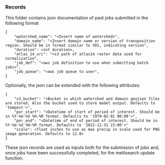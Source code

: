 ### Records

This folder contains json documentation of past jobs submitted in the following format

```
{
    "watershed_name": "<Insert name of watershed>",
    "domain_name": "<Insert domain name or version of transposition region. Should be in format similar to V01, indicating version",
    "duration": <int duration>,
    "atlas_14_uri": "<s3 path of atlas14 raster data used for normalization",
    "job_def": "<aws job definition to use when submitting batch jobs>",
    "job_queue": "<aws job queue to use>",
}
```

Optionally, the json can be extended with the following attributes:
```
{
    "s3_bucket": "<Bucket in which watershed and domain geojson files are stored. Also the bucket used to store model output. Defaults to 'tempest'>",
    "por_start": "<Datetime of start of period of interest. Should be in %Y-%m-%d %H:%M format. Defaults to '1979-02-01 00:00'>",
    "por_end": "<Datetime of end of period of interest. Should be in %Y-%m-%d %H:%M format. Defaults to '2022-12-31 23:00'>"
    "scale": <float inches to use as max precip in scale used for PNG image generation. Defaults to 12.0>
}
```

These json records are used as inputs both for the submission of jobs and, once jobs have been successfully completed, for the meilisearch update function.